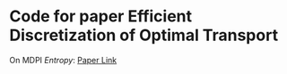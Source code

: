 # Code for paper **Efficient Discretization of Optimal Transport**

On MDPI *Entropy*: [Paper Link](https://www.mdpi.com/1099-4300/25/6/839)
